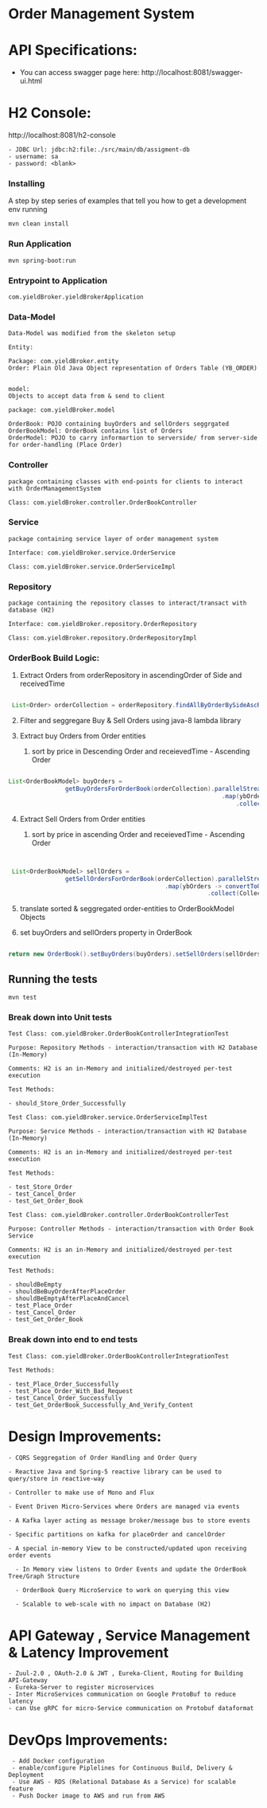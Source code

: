 # Order Management System

# API Specifications:

- You can access swagger page here:
    http://localhost:8081/swagger-ui.html


# H2 Console:
  http://localhost:8081/h2-console

    - JDBC Url: jdbc:h2:file:./src/main/db/assigment-db
    - username: sa
    - password: <blank>



### Installing

A step by step series of examples that tell you how to get a development env running


```
mvn clean install
```

### Run Application

```
mvn spring-boot:run
```

### Entrypoint to Application

```
com.yieldBroker.yieldBrokerApplication
```



### Data-Model

```
Data-Model was modified from the skeleton setup

Entity:

Package: com.yieldBroker.entity
Order: Plain Old Java Object representation of Orders Table (YB_ORDER)


model:
Objects to accept data from & send to client

package: com.yieldBroker.model

OrderBook: POJO containing buyOrders and sellOrders seggrgated
OrderBookModel: OrderBook contains list of Orders
OrderModel: POJO to carry informartion to serverside/ from server-side for order-handling (Place Order)

```

### Controller

```
package containing classes with end-points for clients to interact with OrderManagementSystem

Class: com.yieldBroker.controller.OrderBookController
```

### Service

```
package containing service layer of order management system

Interface: com.yieldBroker.service.OrderService

Class: com.yieldBroker.service.OrderServiceImpl
```


### Repository

```
package containing the repository classes to interact/transact with database (H2)

Interface: com.yieldBroker.repository.OrderRepository

Class: com.yieldBroker.repository.OrderRepositoryImpl
```


### OrderBook Build Logic:

1. Extract Orders from orderRepository in ascendingOrder of Side and receivedTime

```java

 List<Order> orderCollection = orderRepository.findAllByOrderBySideAscReceivedTimeDesc();
```

2. Filter and seggregare Buy & Sell Orders using java-8 lambda library

3. Extract buy Orders from Order entities

   1. sort by price in Descending Order and receievedTime - Ascending Order


```java

List<OrderBookModel> buyOrders =
                getBuyOrdersForOrderBook(orderCollection).parallelStream()
                                                            .map(ybOrders -> convertToOrderBookModel(ybOrders))
                                                                .collect(Collectors.toList());
```

4. Extract Sell Orders from Order entities

   1. sort by price in ascending Order and receievedTime - Ascending Order


```java


 List<OrderBookModel> sellOrders =
                getSellOrdersForOrderBook(orderCollection).parallelStream()
                                            .map(ybOrders -> convertToOrderBookModel(ybOrders))
                                                        .collect(Collectors.toList());
```

5. translate sorted & seggregated order-entities to OrderBookModel Objects

6. set buyOrders and sellOrders property in OrderBook

```java

return new OrderBook().setBuyOrders(buyOrders).setSellOrders(sellOrders);
```


## Running the tests

```
mvn test
```

### Break down into Unit tests

```
Test Class: com.yieldBroker.OrderBookControllerIntegrationTest

Purpose: Repository Methods - interaction/transaction with H2 Database (In-Memory)

Comments: H2 is an in-Memory and initialized/destroyed per-test execution

Test Methods:

- should_Store_Order_Successfully

```

```
Test Class: com.yieldBroker.service.OrderServiceImplTest

Purpose: Service Methods - interaction/transaction with H2 Database (In-Memory)

Comments: H2 is an in-Memory and initialized/destroyed per-test execution

Test Methods:

- test_Store_Order
- test_Cancel_Order
- test_Get_Order_Book

```

```
Test Class: com.yieldBroker.controller.OrderBookControllerTest

Purpose: Controller Methods - interaction/transaction with Order Book Service

Comments: H2 is an in-Memory and initialized/destroyed per-test execution

Test Methods:

- shouldBeEmpty
- shouldBeBuyOrderAfterPlaceOrder
- shouldBeEmptyAfterPlaceAndCancel
- test_Place_Order
- test_Cancel_Order
- test_Get_Order_Book

```


### Break down into end to end tests


```
Test Class: com.yieldBroker.OrderBookControllerIntegrationTest

Test Methods:

- test_Place_Order_Successfully
- test_Place_Order_With_Bad_Request
- test_Cancel_Order_Successfully
- test_Get_OrderBook_Successfully_And_Verify_Content

```


# Design Improvements:

```
- CQRS Seggregation of Order Handling and Order Query

- Reactive Java and Spring-5 reactive library can be used to query/store in reactive-way

- Controller to make use of Mono and Flux

- Event Driven Micro-Services where Orders are managed via events

- A Kafka layer acting as message broker/message bus to store events

- Specific partitions on kafka for placeOrder and cancelOrder

- A special in-memory View to be constructed/updated upon receiving order events

  - In Memory view listens to Order Events and update the OrderBook Tree/Graph Structure

  - OrderBook Query MicroService to work on querying this view

  - Scalable to web-scale with no impact on Database (H2)

```

# API Gateway , Service Management & Latency Improvement
```
- Zuul-2.0 , OAuth-2.0 & JWT , Eureka-Client, Routing for Building API-Gateway
- Eureka-Server to register microservices
- Inter MicroServices communication on Google ProtoBuf to reduce latency
- can Use gRPC for micro-Service communication on Protobuf dataformat
```

# DevOps Improvements:

```
 - Add Docker configuration
 - enable/configure Piplelines for Continuous Build, Delivery & Deployment
 - Use AWS - RDS (Relational Database As a Service) for scalable feature
 - Push Docker image to AWS and run from AWS
```

